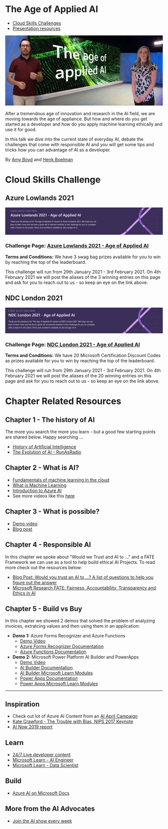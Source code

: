 # The Age of Applied AI

- [Cloud Skills Challenges](#cloud-skills-challenge)
- [Presentation resources](#cloud-skills-challenge)


![Age of Applied AI](age-of-ai.JPG)

After a tremendous age of innovation and research in the AI field, we are moving towards the age of appliance. But how and where do you get started as a developer and how do you apply machine learning ethically and use it for good.

In this talk we dive into the current state of everyday AI, debate the challenges that come with responsible AI and you will get some tips and tricks how you can advantage of AI as a developer.



By [Amy Boyd](https://twitter.com/AmyKateNicho) and [Henk Boelman](https://twitter.com/hboelman)


# Cloud Skills Challenge

## Azure Lowlands 2021

![Azure Lowlands Cloud Skills Challenge Banner Art](lowlands-csc.PNG)

### **Challenge Page:** [Azure Lowlands 2021 - Age of Applied AI](https://docs.microsoft.com/learn/challenges?id=75e4bb5e-075d-4d9c-8235-d259d567f83d&ocid=aid3028059&WT.mc_id=aiml-13838-CXA)



**Terms and Conditions:**
We have 3 swag bag prizes available for you to win by reaching the top of the leaderboard. 

This challenge will run from 29th January 2021 - 3rd February 2021. On 4th February 2021 we will post the aliases of the 3 winning entries on this page and ask for you to reach out to us - so keep an eye on the link above.

## NDC London 2021

![NDC London Cloud Skills Challenge Banner Art](ndc-cdc.PNG)

### **Challenge Page:** [NDC London 2021 - Age of Applied AI](https://cloudskillschallenge.docs.microsoft.com/CSC/Challenge?challenge=f650a290-4fcf-4b55-9b0e-c8ee224252ba&WT.mc_id=aiml-13838-CXA)


**Terms and Conditions:**
We have 20 Microsoft Certification Discount Codes as prizes available for you to win by reaching the top of the leaderboard. 

This challenge will run from 29th January 2021 - 3rd February 2021. On 4th February 2021 we will post the aliases of the 20 winning entries on this page and ask for you to reach out to us - so keep an eye on the link above.

# Chapter Related Resources

## Chapter 1 - The history of AI

The more you search the more you learn - but a good few starting points are shared below. Happy searching ...

* [History of Artificial Intelligence](https://en.wikipedia.org/wiki/History_of_artificial_intelligence)
* [The Evolution of AI - RunAsRadio](http://runasradio.com/Shows/Show/739)

## Chapter 2 - What is AI?

* [Fundamentals of machine learning in the cloud](https://azure.microsoft.com/resources/videos/fundamentals-of-machine-learning-in-the-cloud/?WT.mc_id=aiml-13838-CXA)
* [What is Machine Learning](https://azure.microsoft.com/overview/what-is-machine-learning-platform/?WT.mc_id=aiml-13838-CXA)
* [Introduction to Azure AI](https://azure.microsoft.com/resources/videos/intro-to-azure-ai/?WT.mc_id=aiml-13838-CXA)
* See more videos like this [here](https://azure.microsoft.com/resources/videos/index/?WT.mc_id=aiml-13838-CXA)

## Chapter 3 - What is possible?
- [Demo video](https://www.youtube.com/watch?v=8KuJKlDSNwA)
- [Blog post]()

## Chapter 4 - Responsible AI

In this chapter we spoke about "Would we Trust and AI to ..." and a FATE Framework we can use as a tool to help build ethical AI Projects. To read more check out the resources below:

- [Blog Post: Would you trust an AI to …? A list of questions to help you figure out the answer](https://aka.ms/ethical-ai-questions)
- [Microsoft Research FATE: Fairness, Accountability, Transparency and Ethics in AI](https://www.microsoft.com/research/theme/fate/?WT.mc_id=aiml-13838-CXA)

## Chapter 5 - Build vs Buy

In this chapter we showed 2 demos that solved the problem of analyzing invoices, extratcing values and then using them in an application:
* **Demo 1:** Azure Forms Recognizer and Azure Functions
    * [Demo Video](https://youtu.be/nmqt3oDOflY)
    * [Azure Forms Recognizer Documentation](https://docs.microsoft.com/azure/cognitive-services/form-recognizer/?WT.mc_id=aiml-13838-CXA)
    * [Azure Functions Documentation](https://docs.microsoft.com/azure/azure-functions/?WT.mc_id=aiml-13838-CXA)
* **Demo 2:** Microsoft Power Platform AI Builder and PowerApps
    * [Demo Video](https://youtu.be/_FFMTmPDNls)
    * [AI Builder Documentation](https://docs.microsoft.com/ai-builder/?WT.mc_id=aiml-13838-CXA)
    * [AI Builder Microsoft Learn Modules](https://docs.microsoft.com/learn/browse/?products=ai-builder&WT.mc_id=aiml-13838-CXA)
    * [Power Apps Documentation](https://docs.microsoft.com/powerapps/?WT.mc_id=aiml-13838-CXA)
    * [Power Apps Microsoft Learn Modules](https://docs.microsoft.com/learn/browse/?products=power-apps&WT.mc_id=aiml-13838-CXA)


--------------


## Inspiration
- Check out lot of Azure AI Content from an [AI April Campaign](https://aka.ms/aiapril)
- [Kate Crawford - The Trouble with Bias, NIPS 2017 Keynote](https://aka.ms/troublewithbias)
- [AI Now 2019 report](http://ainowinstitute.org/reports.html)


## Learn
- [24/7 Live developer content](https://docs.microsoft.com/learn/tv/?WT.mc_id=aiml-13838-CXA)
- [Microsoft Learn - AI Engineer](https://docs.microsoft.com/learn/roles/ai-engineer?WT.mc_id=aiml-13838-CXA)
- [Microsoft Learn - Data Scientist](https://docs.microsoft.com/learn/roles/data-scientist?WT.mc_id=aiml-13838-CXA)


## Build
- [Azure AI on Microsoft Docs](https://docs.microsoft.com/azure/?product=ai-machine-learning?WT.mc_id=aiml-13838-CXA)



## More from the AI Advocates

- [Join the AI show every week]()
